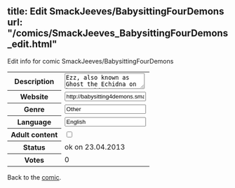 title: Edit SmackJeeves/BabysittingFourDemons
url: "/comics/SmackJeeves_BabysittingFourDemons_edit.html"
---
Edit info for comic SmackJeeves/BabysittingFourDemons

<form name="comic" action="http://gaepostmail.appengine.com/comic" name="post">
<table class="comicinfo">
<tr>
<th>Description</th><td><textarea name="description">Ezz, also known as Ghost the Echidna on her Smackjeeves account, has become a babysitter. She's finally on her own, and starting a nice, steady babysitting service at her home. Little does she know is that the children she is to babysit happen to be four demons... Who are these four? Why, none other than Sonic, Amy, Knuckles and Tails! Open Author Spaces: NONE. DON'T EVEN ASK. Don't even request. Don't comment &quot;CAN I JOIN LAWLZ&quot; or I'll come after you. Thanks! -Hope Status: No one banned. Please start updating more, people. I've made up my mind that I'm gonna update more, you guys can help out too. -Hope</textarea></td>
</tr>
<tr>
<th>Website</th><td><input type="text" name="url" value="http://babysitting4demons.smackjeeves.com/comics/"/></td>
</tr>
<tr>
<th>Genre</th><td><input type="text" name="genre" value="Other"/></td>
</tr>
<tr>
<th>Language</th><td><input type="text" name="language" value="English"/></td>
</tr>
<tr>
<th>Adult content</th><td><input type="checkbox" name="adult" value="adult" /></td>
</tr>
<tr>
<th>Status</th><td>ok on 23.04.2013</td>
</tr>
<tr>
<th>Votes</th><td>0</div></td>
</tr>
</table>
</form>

Back to the [comic](/comics/SmackJeeves_BabysittingFourDemons.html).
